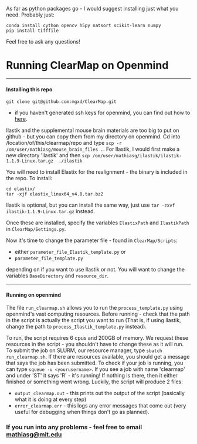 As far as python packages go - I would suggest installing just what you need. Probably just:
```
conda install cython opencv h5py natsort scikit-learn numpy 
pip install tifffile
```

Feel free to ask any questions!

# Running ClearMap on Openmind
---
#### Installing this repo
```
git clone git@github.com:mgxd/ClearMap.git
```
* if you haven't generated ssh keys for openmind, you can find out how to [here](https://help.github.com/articles/adding-a-new-ssh-key-to-your-github-account/#platform-linux).

Ilastik and the supplemental mouse brain materials are too big to put on github - but you can copy them from my directory on openmind. Cd into /location/of/this/clearmap/repo and type `scp -r /om/user/mathiasg/mouse_brain_files .`. For Ilastik, I would first make a new directory 'ilastik' and then `scp /om/user/mathiasg/ilastik/ilastik-1.1.9-Linux.tar.gz  ./ilastik`

You will need to install Elastix for the realignment - the binary is included in the repo.
To install:
```
cd elastix/
tar -xjf elastix_linux64_v4.8.tar.bz2
```
Ilastik is optional, but you can install the same way, just use `tar -zxvf ilastik-1.1.9-Linux.tar.gz` instead.

Once these are installed, specify the variables `ElastixPath` and `IlastikPath` in `ClearMap/Settings.py`.

Now it's time to change the parameter file - found in `ClearMap/Scripts`: 
* either `parameter_file_Ilastik_template.py` or
* `parameter_file_template.py`

depending on if you want to use Ilastik or not. You will want to change the variables `BaseDirectory` and `resource_dir`.

---
#### Running on openmind
The file `run_clearmap.sh` allows you to run the `process_template.py` using openmind's vast computing resources. Before running - check that the path in the script is actually the script you want to run (That is, if using Ilastik, change the path to `process_Ilastik_template.py` instead).

To run, the script requires 6 cpus and 200GB of memory. We request these resources in the script - you shouldn't have to change these as it will run. To submit the job on SLURM, our resource manager, type `sbatch run_clearmap.sh`. If there are resources available, you should get a message that says the job has been submitted. To check if your job is running, you can type `squeue -u <yourusername>`. If you see a job with name 'clearmap' and under 'ST' it says 'R' - it's running! If nothing is there, then it either finished or something went wrong. Luckily, the script will produce 2 files:
- `output_clearmap.out` - this prints out the output of the script (basically what it is doing at every step)
- `error_clearmap.err` - this logs any error messages that come out (very useful for debugging when things don't go as planned).

### If you run into any problems - feel free to email mathiasg@mit.edu
